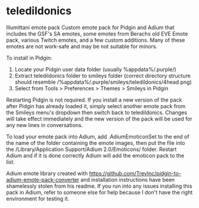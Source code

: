 # teledildonics
Illumittani emote pack
Custom emote pack for Pidgin and Adium that includes the GSF's SA emotes, some emotes from Berachs old EVE Emote pack, various Twitch emotes, and a few custom additions. Many of these emotes are not work-safe and may be not suitable for minors.

To install in Pidgin:

1. Locate your Pidgin user data folder (usually %appdata%/.purple/)
2. Extract teledildonics folder to smileys folder (correct directory structure should resemble /%appdata%/.purple/smileys/teledildonics/4head.png)
3. Select from Tools > Preferences > Themes > Smileys in Pidgin

Restarting Pidgin is not required. If you install a new version of the pack after Pidgin has already loaded it, simply select another emote pack from the Smileys menu's dropdown then switch back to teledildonics. Changes will take effect immediately and the new version of the pack will be used for any new lines in conversations.

To load your emote pack into Adium, add .AdiumEmoticonSet to the end of the name of the folder containing the emote images, then put the file into the /Library/Application Support/Adium 2.0/Emoticons/ folder. Restart Adium and if it is done correctly Adium will add the emoticon pack to the list.

Adium emote library created with https://github.com/TrevInc/pidgin-to-adium-emote-pack-converter and installation instructions have been shamelessly stolen from his readme. If you run into any issues installing this pack in Adium, refer to someone else for help because I don't have the right environment for testing it.
